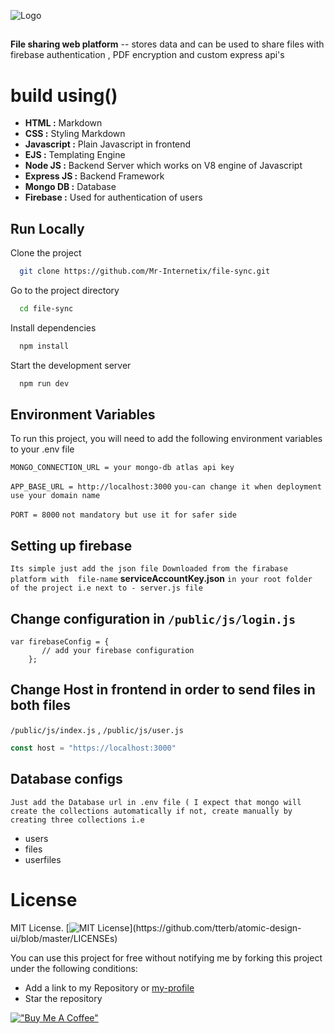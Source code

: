 

![Logo](https://ik.imagekit.io/s3ixzlcmo8v/filesync12_2F4DsqlpaVm_.png?ik-sdk-version=javascript-1.4.3&updatedAt=1645179823107)

##

**File sharing web platform**  -- stores data and can be used to share files with firebase authentication , PDF encryption  and custom express api's 

 # **build using()**  

 * **HTML :** Markdown
 * **CSS :** Styling Markdown 
 * **Javascript :** Plain Javascript in frontend 
 * **EJS :** Templating Engine 
 * **Node JS :** Backend Server which works on V8 engine of Javascript
 * **Express JS :** Backend Framework 
 * **Mongo DB :** Database 
 * **Firebase :** Used for authentication of users



## Run Locally

Clone the project

```bash
  git clone https://github.com/Mr-Internetix/file-sync.git
```

Go to the project directory

```bash
  cd file-sync
```

Install dependencies

```bash
  npm install
```

Start the development server

```bash
  npm run dev 
```





## Environment Variables

To run this project, you will need to add the following environment variables to your .env file


`MONGO_CONNECTION_URL = your mongo-db atlas api key` 

`APP_BASE_URL = http://localhost:3000` 
`you-can change it when deployment use your domain name`

`PORT = 8000` `not mandatory but use it for safer side`









## Setting up firebase 

` Its simple just add the json file Downloaded from the firabase platform with  file-name ` **serviceAccountKey.json** `in your root folder of the project i.e next to - server.js file `



## Change configuration in `/public/js/login.js`

```
var firebaseConfig = {
       // add your firebase configuration
    };

```
## Change Host in frontend in order to send files in both files 
`/public/js/index.js` , `/public/js/user.js`

```javascript
const host = "https://localhost:3000"

```


## Database configs

`Just add the Database url in .env file ( I expect that mongo will create the collections automatically if not,
create manually by creating three collections i.e 
` 
* users
* files
* userfiles
# License
MIT License.
[![MIT License](https://img.shields.io/apm/l/atomic-design-ui.svg?)](https://github.com/tterb/atomic-design-ui/blob/master/LICENSEs)

You can use this project for free without notifying me by forking this project under the following conditions:

* Add a link to my Repository or [my-profile](https://www.github.com/mr-internetix)
* Star the repository 



[!["Buy Me A Coffee"](https://www.buymeacoffee.com/assets/img/custom_images/orange_img.png)](https://paypal.me/mrinternetix)



